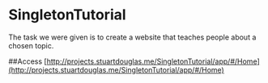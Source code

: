 # SingletonTutorial

The task we were given is to create a website that teaches people about a chosen topic.

##Access
[http://projects.stuartdouglas.me/SingletonTutorial/app/#/Home](http://projects.stuartdouglas.me/SingletonTutorial/app/#/Home)
